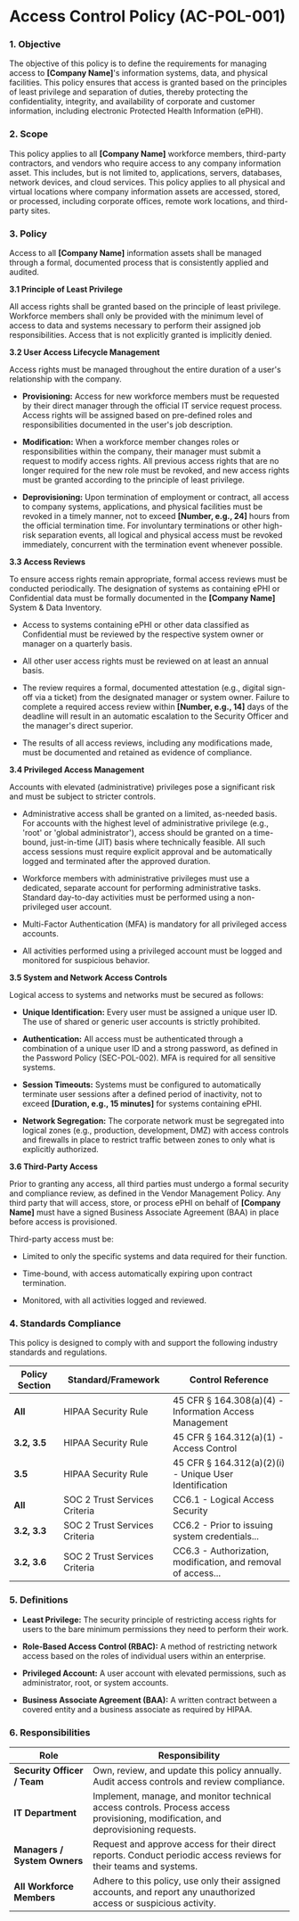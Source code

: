 # Access Control Policy (AC-POL-001)

### 1. Objective

The objective of this policy is to define the requirements for managing access to **[Company Name]**'s information systems, data, and physical facilities. This policy ensures that access is granted based on the principles of least privilege and separation of duties, thereby protecting the confidentiality, integrity, and availability of corporate and customer information, including electronic Protected Health Information (ePHI).

### 2. Scope

This policy applies to all **[Company Name]** workforce members, third-party contractors, and vendors who require access to any company information asset. This includes, but is not limited to, applications, servers, databases, network devices, and cloud services. This policy applies to all physical and virtual locations where company information assets are accessed, stored, or processed, including corporate offices, remote work locations, and third-party sites.

### 3. Policy

Access to all **[Company Name]** information assets shall be managed through a formal, documented process that is consistently applied and audited.

**3.1 Principle of Least Privilege**

All access rights shall be granted based on the principle of least privilege. Workforce members shall only be provided with the minimum level of access to data and systems necessary to perform their assigned job responsibilities. Access that is not explicitly granted is implicitly denied.

**3.2 User Access Lifecycle Management**

Access rights must be managed throughout the entire duration of a user's relationship with the company.

- **Provisioning:** Access for new workforce members must be requested by their direct manager through the official IT service request process. Access rights will be assigned based on pre-defined roles and responsibilities documented in the user's job description.
    
- **Modification:** When a workforce member changes roles or responsibilities within the company, their manager must submit a request to modify access rights. All previous access rights that are no longer required for the new role must be revoked, and new access rights must be granted according to the principle of least privilege.
    
- **Deprovisioning:** Upon termination of employment or contract, all access to company systems, applications, and physical facilities must be revoked in a timely manner, not to exceed **[Number, e.g., 24]** hours from the official termination time. For involuntary terminations or other high-risk separation events, all logical and physical access must be revoked immediately, concurrent with the termination event whenever possible.
    

**3.3 Access Reviews**

To ensure access rights remain appropriate, formal access reviews must be conducted periodically. The designation of systems as containing ePHI or Confidential data must be formally documented in the **[Company Name]** System & Data Inventory.

- Access to systems containing ePHI or other data classified as Confidential must be reviewed by the respective system owner or manager on a quarterly basis.
    
- All other user access rights must be reviewed on at least an annual basis.
    
- The review requires a formal, documented attestation (e.g., digital sign-off via a ticket) from the designated manager or system owner. Failure to complete a required access review within **[Number, e.g., 14]** days of the deadline will result in an automatic escalation to the Security Officer and the manager's direct superior.
    
- The results of all access reviews, including any modifications made, must be documented and retained as evidence of compliance.
    

**3.4 Privileged Access Management**

Accounts with elevated (administrative) privileges pose a significant risk and must be subject to stricter controls.

- Administrative access shall be granted on a limited, as-needed basis. For accounts with the highest level of administrative privilege (e.g., 'root' or 'global administrator'), access should be granted on a time-bound, just-in-time (JIT) basis where technically feasible. All such access sessions must require explicit approval and be automatically logged and terminated after the approved duration.
    
- Workforce members with administrative privileges must use a dedicated, separate account for performing administrative tasks. Standard day-to-day activities must be performed using a non-privileged user account.
    
- Multi-Factor Authentication (MFA) is mandatory for all privileged access accounts.
    
- All activities performed using a privileged account must be logged and monitored for suspicious behavior.
    

**3.5 System and Network Access Controls**

Logical access to systems and networks must be secured as follows:

- **Unique Identification:** Every user must be assigned a unique user ID. The use of shared or generic user accounts is strictly prohibited.
    
- **Authentication:** All access must be authenticated through a combination of a unique user ID and a strong password, as defined in the Password Policy (SEC-POL-002). MFA is required for all sensitive systems.
    
- **Session Timeouts:** Systems must be configured to automatically terminate user sessions after a defined period of inactivity, not to exceed **[Duration, e.g., 15 minutes]** for systems containing ePHI.
    
- **Network Segregation:** The corporate network must be segregated into logical zones (e.g., production, development, DMZ) with access controls and firewalls in place to restrict traffic between zones to only what is explicitly authorized.
    

**3.6 Third-Party Access**

Prior to granting any access, all third parties must undergo a formal security and compliance review, as defined in the Vendor Management Policy. Any third party that will access, store, or process ePHI on behalf of **[Company Name]** must have a signed Business Associate Agreement (BAA) in place before access is provisioned.

Third-party access must be:

- Limited to only the specific systems and data required for their function.
    
- Time-bound, with access automatically expiring upon contract termination.
    
- Monitored, with all activities logged and reviewed.
    

### 4. Standards Compliance

This policy is designed to comply with and support the following industry standards and regulations.

| **Policy Section** | **Standard/Framework**        | **Control Reference**                                         |
| ------------------ | ----------------------------- | ------------------------------------------------------------- |
| **All**            | HIPAA Security Rule           | 45 CFR § 164.308(a)(4) - Information Access Management        |
| **3.2, 3.5**       | HIPAA Security Rule           | 45 CFR § 164.312(a)(1) - Access Control                       |
| **3.5**            | HIPAA Security Rule           | 45 CFR § 164.312(a)(2)(i) - Unique User Identification        |
| **All**            | SOC 2 Trust Services Criteria | CC6.1 - Logical Access Security                               |
| **3.2, 3.3**       | SOC 2 Trust Services Criteria | CC6.2 - Prior to issuing system credentials...                |
| **3.2, 3.6**       | SOC 2 Trust Services Criteria | CC6.3 - Authorization, modification, and removal of access... |

### 5. Definitions

- **Least Privilege:** The security principle of restricting access rights for users to the bare minimum permissions they need to perform their work.
    
- **Role-Based Access Control (RBAC):** A method of restricting network access based on the roles of individual users within an enterprise.
    
- **Privileged Account:** A user account with elevated permissions, such as administrator, root, or system accounts.
    
- **Business Associate Agreement (BAA):** A written contract between a covered entity and a business associate as required by HIPAA.
    

### 6. Responsibilities

| **Role**                     | **Responsibility**                                                                                                                |
| ---------------------------- | --------------------------------------------------------------------------------------------------------------------------------- |
| **Security Officer / Team**  | Own, review, and update this policy annually. Audit access controls and review compliance.                                        |
| **IT Department**            | Implement, manage, and monitor technical access controls. Process access provisioning, modification, and deprovisioning requests. |
| **Managers / System Owners** | Request and approve access for their direct reports. Conduct periodic access reviews for their teams and systems.                 |
| **All Workforce Members**    | Adhere to this policy, use only their assigned accounts, and report any unauthorized access or suspicious activity.               |